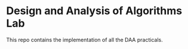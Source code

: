 # Design and Analysis of Algorithms Lab
This repo contains the implementation of all the DAA practicals.